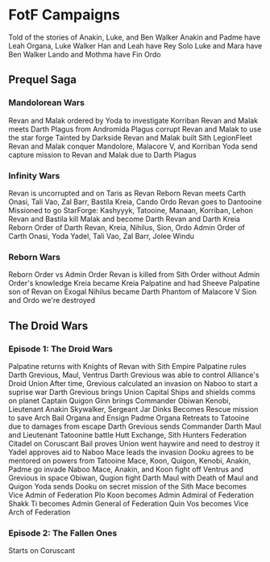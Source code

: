 # FotF Campaigns

Told of the stories of Anakin, Luke, and Ben Walker
Anakin and Padme have Leah Organa, Luke Walker
Han and Leah have Rey Solo
Luke and Mara have Ben Walker
Lando and Mothma have Fin Ordo

## Prequel Saga

### Mandolorean Wars
Revan and Malak ordered by Yoda to investigate Korriban
Revan and Malak meets Darth Plagus from Andromida
Plagus corrupt Revan and Malak to use the star forge
Tainted by Darkside Revan and Malak built Sith LegionFleet
Revan and Malak conquer Mandolore, Malacore V, and Korriban 
Yoda send capture mission to Revan and Malak due to Darth Plagus

### Infinity Wars
Revan is uncorrupted and on Taris as Revan Reborn
Revan meets Carth Onasi, Tali Vao, Zal Barr, Bastila Kreia, Cando Ordo
Revan goes to Dantooine
Missioned to go StarForge: Kashyyyk, Tatooine, Manaan, Korriban, Lehon
Revan and Bastila kill Malak and become Darth Revan and Darth Kreia
Reborn Order of Darth Revan, Kreia, Nihilus, Sion, Ordo
Admin Order of Carth Onasi, Yoda Yadel, Tali Vao, Zal Barr, Jolee Windu

### Reborn Wars
Reborn Order vs Admin Order
Revan is killed from Sith Order without Admin Order's knowledge
Kreia became Kreia Palpatine and had Sheeve Palpatine son of Revan on Exogal
Nihilus became Darth Phantom of Malacore V
Sion and Ordo we're destroyed 

## The Droid Wars

### Episode 1: The Droid Wars
Palpatine returns with Knights of Revan with Sith Empire
Palpatine rules Darth Grevious, Maul, Ventrus
Darth Grevious was able to control Alliance's Droid Union
After time, Grevious calculated an invasion on Naboo to start a suprise war
Darth Grevious brings Union Capital Ships and shields comms on planet
Captain Quigon Ginn brings Commander Obiwan Kenobi, Lieutenant Anakin Skywalker, Sergeant Jar Dinks
Becomes Rescue mission to save Arch Bail Organa and Ensign Padme Organa
Retreats to Tatooine due to damages from escape
Darth Grevious sends Commander Darth Maul and Lieutenant 
Tatoonine battle Hutt Exchange, Sith Hunters
Federation Citadel on Coruscant
Bail proves Union went haywire and need to destroy it
Yadel approves aid to Naboo
Mace leads the invasion
Dooku agrees to be mentored on powers from Tatooine
Mace, Koon, Quigon, Kenobi, Anakin, Padme go invade Naboo
Mace, Anakin, and Koon fight off Ventrus and Grevious in space 
Obiwan, Qugion fight Darth Maul with Death of Maul and Quigon
Yoda sends Dooku on secret mission of the Sith
Mace becomes Vice Admin of Federation
Plo Koon becomes Admin Admiral of Federation
Shakk Ti becomes Admin General of Federation
Quin Vos becomes Vice Arch of Federation

### Episode 2: The Fallen Ones
Starts on Coruscant 

